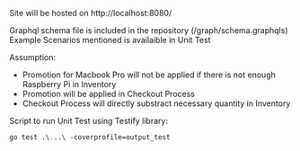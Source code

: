 Site will be hosted on http://localhost:8080/

Graphql schema file is included in the repository (/graph/schema.graphqls)
Example Scenarios mentioned is availaible in Unit Test

Assumption: 
- Promotion for Macbook Pro will not be applied if there is not enough Raspberry Pi in Inventory
- Promotion will be applied in Checkout Process
- Checkout Process will directly substract necessary quantity in Inventory

Script to run Unit Test using Testify library: 
```bash
go test .\...\ -coverprofile=output_test
```